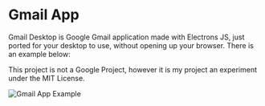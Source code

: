 
# Gmail App 
Gmail Desktop is Google Gmail application made with Electrons JS, just ported for your desktop to use, without opening up your browser. There is an example below:

This project is not a Google Project, however it is my project an experiment under the MIT License.

![Gmail App Example]([https://i.imgur.com/C9FK7ab.jpg](https://i.imgur.com/C9FK7ab.jpg) "Gmail App Example")
